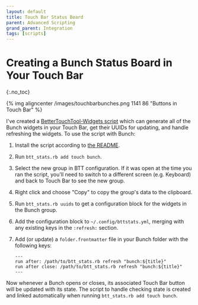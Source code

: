 ```yaml
---
layout: default
title: Touch Bar Status Board
parent: Advanced Scripting
grand_parent: Integration
tags: [scripts]
---
```

# Creating a Bunch Status Board in Your Touch Bar
{:.no_toc}

{% img aligncenter /images/touchbarbunches.png 1141 86 "Buttons in Touch Bar" %}

I've created a [BetterTouchTool-Widgets script](https://github.com/ttscoff/BetterTouchTool-Widgets/) which can generate all of the Bunch widgets in your Touch Bar, get their UUIDs for updating, and handle refreshing the widgets. To use the script with Bunch:

1. Install the script according to [the README](https://github.com/ttscoff/BetterTouchTool-Widgets/).
1. Run `btt_stats.rb add touch bunch`.
2. Select the new group in BTT configuration. If it was open at the time you ran the script, you'll need to switch to a different screen (e.g. Keyboard) and back to Touch Bar to see the new group.
3. Right click and choose "Copy" to copy the group's data to the clipboard.
4. Run `btt_stats.rb uuids` to get a configuration block for the widgets in the Bunch group.
5. Add the configuration block to `~/.config/bttstats.yml`, merging with any existing keys in the `:refresh:` section.
6. Add (or update) a `folder.frontmatter` file in your Bunch folder with the following keys:

    ```bunch
    ---
    run after: /path/to/btt_stats.rb refresh "bunch:${title}"
    run after close: /path/to/btt_stats.rb refresh "bunch:${title}"
    ---
    ```

Now whenever a Bunch opens or closes, its associated Touch Bar button will be updated with its state. The script to handle checking state is created and linked automatically when running `btt_stats.rb add touch bunch`.



